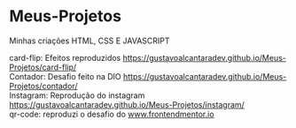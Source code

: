 # Meus-Projetos
 Minhas criações HTML, CSS E JAVASCRIPT

card-flip: Efeitos reproduzidos https://gustavoalcantaradev.github.io/Meus-Projetos/card-flip/ </br>
Contador: Desafio feito na DIO https://gustavoalcantaradev.github.io/Meus-Projetos/contador/ </br>
Instagram: Reprodução do instagram https://gustavoalcantaradev.github.io/Meus-Projetos/instagram/ </br>
qr-code: reproduzi o desafio do www.frontendmentor.io 
